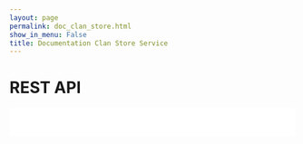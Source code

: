 ```yaml
---
layout: page
permalink: doc_clan_store.html
show_in_menu: False
title: Documentation Clan Store Service
---
```


# REST API

<link rel="stylesheet" type="text/css" href="swagger_res/swagger-ui.css" />
<script src="swagger_res/swagger-ui-bundle.js" charset="UTF-8"> </script>
<script src="swagger_res/swagger-ui-standalone-preset.js" charset="UTF-8"> </script>
<script>
  window.onload = function() {
    window.ui = SwaggerUIBundle({
      url: "openapi_files/ms_clan_store.json",
      dom_id: '#swagger-ui',
      deepLinking: true,
      supportedSubmitMethods: [],
      presets: [
        SwaggerUIBundle.presets.apis
      ],
      plugins: [
        SwaggerUIBundle.plugins.DownloadUrl
      ]});
  };
</script>

<div style="background-color: #fff;padding: 25px">
    <div id="swagger-ui"></div>
</div>
